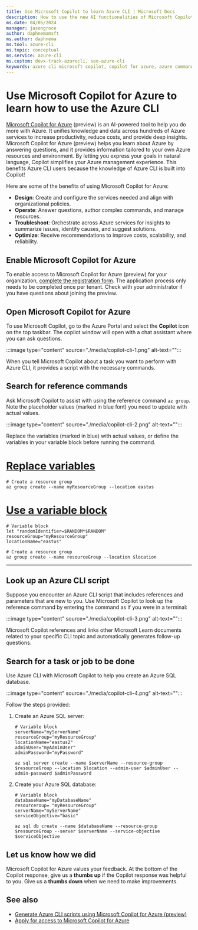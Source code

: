 ```yaml
---
title: Use Microsoft Copilot to learn Azure CLI | Microsoft Docs
description: How to use the new AI functionalities of Microsoft Copilot to learn Azure CLI.
ms.date: 04/05/2024
manager: jasongroce
author: daphnemamsft
ms.author: daphnema
ms.tool: azure-cli
ms.topic: conceptual
ms.service: azure-cli
ms.custom: devx-track-azurecli, seo-azure-cli
keywords: azure cli microsoft copilot, copilot for azure, azure command line
---
```


# Use Microsoft Copilot for Azure to learn how to use the Azure CLI

[Microsoft Copilot for Azure](https://aka.ms/MicrosoftCopilotforAzureDocs) (preview) is an AI-powered tool to help you do more with Azure. It unifies knowledge and data across hundreds of Azure services to increase productivity, reduce costs, and provide deep insights. Microsoft Copilot for Azure (preview) helps you learn about Azure by answering questions, and it provides information tailored to your own Azure resources and environment. By letting you express your goals in natural language, Copilot simplifies your Azure management experience. This benefits Azure CLI users because the knowledge of Azure CLI is built into Copilot!

Here are some of the benefits of using Microsoft Copilot for Azure:

- **Design**: Create and configure the services needed and align with organizational policies.
- **Operate**: Answer questions, author complex commands, and manage resources.
- **Troubleshoot**: Orchestrate across Azure services for insights to summarize issues, identify causes, and suggest solutions.
- **Optimize**: Receive recommendations to improve costs, scalability, and reliability.

## Enable Microsoft Copilot for Azure

To enable access to Microsoft Copilot for Azure (preview) for your organization, [complete the registration form](https://aka.ms/MSCopilotforAzurePreviewRequest). The application process only needs to be completed once per tenant. Check with your administrator if you have questions about joining the preview.

## Open Microsoft Copilot for Azure

To use Microsoft Copilot, go to the Azure Portal and select the **Copilot** icon on the top taskbar. The copilot window will open with a chat assistant where you can ask questions.

:::image type="content" source="./media/copilot-cli-1.png" alt-text="<Copilot on Azure portal>":::

When you tell Microsoft Copilot about a task you want to perform with Azure CLI, it provides a script with the necessary commands. 

## Search for reference commands

Ask Microsoft Copilot to assist with using the reference command `az group`. Note the placeholder values (marked in blue font) you need to update with actual values.

:::image type="content" source="./media/copilot-cli-2.png" alt-text="<Reference command>":::

Replace the variables (marked in blue) with actual values, or define the variables in your variable block before running the command.

# [Replace variables](#tab/define)

```azurecli-interactive
# Create a resource group
az group create --name myResourceGroup --location eastus
```

# [Use a variable block](#tab/variableblock)

```azurecli-interactive
# Variable block
let "randomIdentifier=$RANDOM*$RANDOM"
resourceGroup="myResourceGroup"
locationName="eastus"

# Create a resource group
az group create --name resourceGroup --location $location
```

***

## Look up an Azure CLI script

Suppose you encounter an Azure CLI script that includes references and parameters that are new to you. Use Microsoft Copilot to look up the reference command by entering the command as if you were in a terminal: 

:::image type="content" source="./media/copilot-cli-3.png" alt-text="<Looking up a script>":::

Microsoft Copilot references and links other Microsoft Learn documents related to your specific CLI topic and automatically generates follow-up questions. 

## Search for a task or job to be done

Use Azure CLI with Microsoft Copilot to help you create an Azure SQL database.

:::image type="content" source="./media/copilot-cli-4.png" alt-text="<Use Azure service>":::

Follow the steps provided:

1. Create an Azure SQL server:

   ```azurecli-interactive
   # Variable block
   serverName="myServerName"
   resourceGroup="myResourceGroup"
   locationName="eastus2"
   adminUser="myAdminUser"
   adminPassword="myPassword"

   az sql server create --name $serverName --resource-group $resourceGroup --location $location --admin-user $adminUser --admin-password $adminPassword
   ```

1. Create your Azure SQL database:

   ```azurecli-interactive
   # Variable block
   databaseName="myDatabaseName"
   resourceroup= "myResourceGroup"
   serverName="myServerName"
   serviceObjective="basic"

   az sql db create --name $databaseName --resource-group $resourceGroup --server $serverName --service-objective $serviceObjective
   ```

## Let us know how we did

Microsoft Copilot for Azure values your feedback. At the bottom of the Copilot response, give us a **thumbs up** if the Copilot response was helpful to you.  Give us a **thumbs down** when we need to make improvements. 

## See also

* [Generate Azure CLI scripts using Microsoft Copilot for Azure (preview)](/azure/copilot/generate-cli-scripts)
* [Apply for access to Microsoft Copilot for Azure](https://azure.microsoft.com/products/copilot#Usecases)
